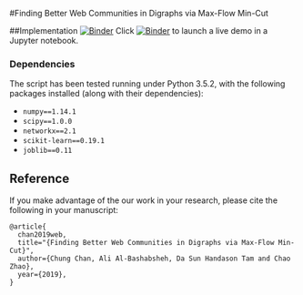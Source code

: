 #Finding Better Web Communities in Digraphs via Max-Flow Min-Cut

##Implementation
[![Binder](https://mybinder.org/badge_logo.svg)](https://mybinder.org/v2/gh/handasontam/Alpha-Beta-Communities/master)
Click [![Binder](https://mybinder.org/badge_logo.svg)](https://mybinder.org/v2/gh/handasontam/Alpha-Beta-Communities/master) to launch a live demo in a Jupyter notebook.

### Dependencies

The script has been tested running under Python 3.5.2, with the following packages installed (along with their dependencies):

- `numpy==1.14.1`
- `scipy==1.0.0`
- `networkx==2.1`
- `scikit-learn==0.19.1`
- `joblib==0.11`


## Reference
If you make advantage of the our work in your research, please cite the following in your manuscript:

```
@article{
  chan2019web,
  title="{Finding Better Web Communities in Digraphs via Max-Flow Min-Cut}",
  author={Chung Chan, Ali Al-Bashabsheh, Da Sun Handason Tam and Chao Zhao},
  year={2019},
}
```
